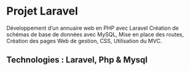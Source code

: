 # Projet Laravel
Développement d’un annuaire web en PHP avec Laravel
Création de schémas de base de données avec MySQL,
Mise en place des routes,
Création des pages Web de gestion, CSS, Utilisation du MVC.
## Technologies : Laravel, Php & Mysql
